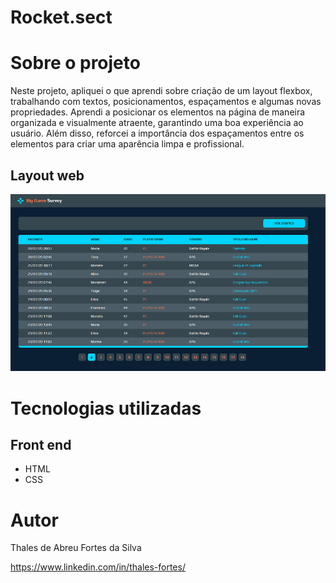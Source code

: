 # Rocket.sect

# Sobre o projeto

Neste projeto, apliquei o que aprendi sobre criação de um layout flexbox, trabalhando com textos, posicionamentos, espaçamentos e algumas novas propriedades. Aprendi a posicionar os elementos na página de maneira organizada e visualmente atraente, garantindo uma boa experiência ao usuário. Além disso, reforcei a importância dos espaçamentos entre os elementos para criar uma aparência limpa e profissional.

## Layout web
![Web 1](https://github.com/acenelio/assets/raw/main/sds1/web1.png)

# Tecnologias utilizadas

## Front end
- HTML 
- CSS

# Autor

Thales de Abreu Fortes da Silva

https://www.linkedin.com/in/thales-fortes/